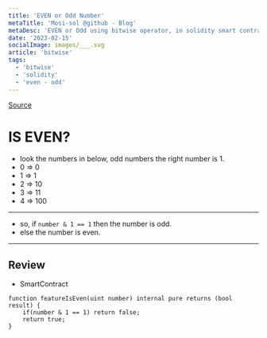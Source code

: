 ```yaml
---
title: 'EVEN or Odd Number'
metaTitle: 'Mosi-sol @github - Blog'
metaDesc: 'EVEN or Odd using bitwise operator, in solidity smart contract'
date: '2023-02-15'
socialImage: images/___.svg
article: 'bitwise'
tags:
  - 'bitwise'
  - 'solidity'
  - 'even - odd'
---
```


[Source](https://github.com/mosi-sol/live-contract-s3/blob/main/23-%20Even%20Number/BitwiseEvenNumber.sol)

# IS EVEN?
- look the numbers in below, odd numbers the right number is 1.
- 0 => 0
- 1 => 1
- 2 => 10
- 3 => 11
- 4 => 100

---

- so, if `number & 1 == 1` then the number is odd.
- else the number is even.

---

## Review

- SmartContract

```solidity
function featureIsEven(uint number) internal pure returns (bool result) {
    if(number & 1 == 1) return false;
    return true;
}
```
